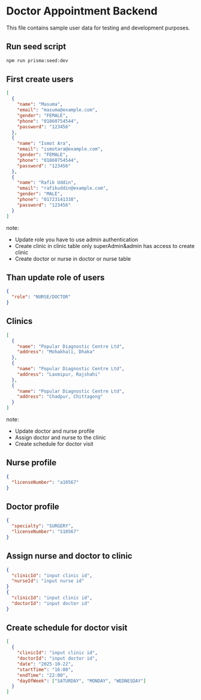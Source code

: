 # Doctor Appointment Backend

This file contains sample user data for testing and development purposes.

## Run seed script

```bash
npm run prisma:seed:dev
```

## First create users

```json
[
  {
    "name": "Masuma",
    "email": "masuma@example.com",
    "gender": "FEMALE",
    "phone": "01860754544",
    "password": "123456"
  },
  {
    "name": "Ismot Ara",
    "email": "ismotara@example.com",
    "gender": "FEMALE",
    "phone": "01860754544",
    "password": "123456"
  },
  {
    "name": "Rafik Uddin",
    "email": "rafikuddin@example.com",
    "gender": "MALE",
    "phone": "01723141338",
    "password": "123456"
  }
]
```

note:

- Update role you have to use admin authentication
- Create clinic in clinic table only superAdmin&admin has access to create clinic
- Create doctor or nurse in doctor or nurse table

## Than update role of users

```json
{
  "role": "NURSE/DOCTOR"
}
```

## Clinics

```json
[
  {
    "name": "Popular Diagnostic Centre Ltd",
    "address": "Mohakhali, Dhaka"
  },
  {
    "name": "Popular Diagnostic Centre Ltd",
    "address": "Laxmipur, Rajshahi"
  },
  {
    "name": "Popular Diagnostic Centre Ltd",
    "address": "Chadpur, Chittagong"
  }
]
```

note:
- Update doctor and nurse profile
- Assign doctor and nurse to the clinic
- Create schedule for doctor visit

## Nurse profile

```json
{
  "licenseNumber": "a10567"
}
```

## Doctor profile

```json
{
  "specialty": "SURGERY",
  "licenseNumber": "S10567"
}
```

## Assign nurse and doctor to clinic

```json
{
  "clinicId": "input clinic id",
  "nurseId": "input nurse id"
}
{
  "clinicId": "input clinic id",
  "doctorId": "input doctor id"
}

```


## Create schedule for doctor visit
```json
[
  {
    "clinicId": "input clinic id",
    "doctorId": "input doctor id",
    "date": "2025-10-22",
    "startTime": "16:00",
    "endTime": "22:00",
    "dayOfWeek": ["SATURDAY", "MONDAY", "WEDNESDAY"]
  }
]
```
